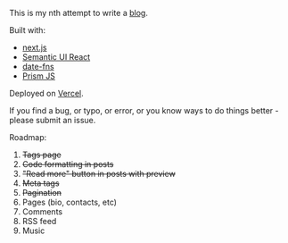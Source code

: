 This is my nth attempt to write a [blog](https://barhamon.com/). 

Built with:
* [next.js](https://nextjs.org/)
* [Semantic UI React](https://react.semantic-ui.com/)
* [date-fns](https://date-fns.org/) 
* [Prism JS](https://prismjs.com/index.html)

Deployed on [Vercel](https://vercel.com/).

If you find a bug, or typo, or error, or you know ways to do things better - please submit an issue.

Roadmap:

1. ~~Tags page~~
1. ~~Code formatting in posts~~
1. ~~"Read more" button in posts with preview~~
1. ~~Meta tags~~
1. ~~Pagination~~
1. Pages (bio, contacts, etc)
1. Comments
1. RSS feed
1. Music
